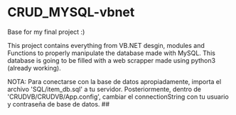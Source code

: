 # CRUD_MYSQL-vbnet
Base for my final project :)

This project contains everything from VB.NET desgin, modules and Functions to properly manipulate the database made with MySQL. This database is going to be filled with a web scrapper made using python3 (already working).


  NOTA: Para conectarse con la base de datos apropiadamente, importa el archivo 'SQL/item_db.sql' a tu servidor.
        Posteriormente, dentro de 'CRUDVB/CRUDVB/App.config', cambiar el connectionString con tu usuario y contraseña de base de datos.
        ## <add name="connstr" connectionString="server=localhost;user=AQUI_TU_USUARIO;database=item_db;port=3306;password=AQUI_TU_CONTRASEÑA;" />
